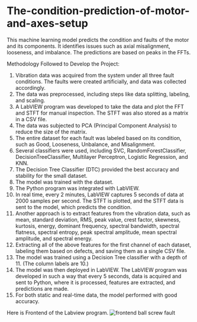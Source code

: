# The-condition-prediction-of-motor-and-axes-setup
This machine learning model predicts the condition and faults of the motor and its components. It identifies issues such as axial misalignment, looseness, and imbalance. The predictions are based on peaks in the FFTs.

Methodology Followed to Develop the Project:

1) Vibration data was acquired from the system under all three fault conditions. The faults were created artificially, and data was collected accordingly.
2) The data was preprocessed, including steps like data splitting, labeling, and scaling.
3) A LabVIEW program was developed to take the data and plot the FFT and STFT for manual inspection. The STFT was also stored as a matrix in a CSV file.
4) The data was subjected to PCA (Principal Component Analysis) to reduce the size of the matrix.
5) The entire dataset for each fault was labeled based on its condition, such as Good, Looseness, Unbalance, and Misalignment.
6) Several classifiers were used, including SVC, RandomForestClassifier, DecisionTreeClassifier, Multilayer Perceptron, Logistic Regression, and KNN.
7) The Decision Tree Classifier (DTC) provided the best accuracy and stability for the small dataset.
8) The model was trained with the dataset.
9) The Python program was integrated with LabVIEW.
10) In real time, every 2 minutes, LabVIEW captures 5 seconds of data at 2000 samples per second. The STFT is plotted, and the STFT data is sent to the model, which predicts the condition.
11) Another approach is to extract features from the vibration data, such as mean, standard deviation, RMS, peak value, crest factor, skewness, kurtosis, energy, dominant frequency, spectral bandwidth, spectral flatness, spectral entropy, peak spectral amplitude, mean spectral amplitude, and spectral energy.
12) Extracting all of the above features for the first channel of each dataset, labeling them based on defects, and saving them as a single CSV file.
13) The model was trained using a Decision Tree classifier with a depth of 11. (The column labels are 10.)
14) The model was then deployed in LabVIEW. The LabVIEW program was developed in such a way that every 5 seconds, data is acquired and sent to Python, where it is processed, features are extracted, and predictions are made.
15) For both static and real-time data, the model performed with good accuracy.

Here is Frontend of the Labview program.
![frontend ball screw fault](https://github.com/user-attachments/assets/8f27a2a3-bf35-4827-85e5-5dd0dc6001b1)
